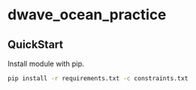 # dwave_ocean_practice

## QuickStart

Install module with pip.

```bash
pip install -r requirements.txt -c constraints.txt
```